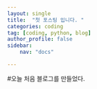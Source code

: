 ```yaml
---
layout: single
title:  "첫 포스팅 입니다. "
categories: coding
tag: [coding, python, blog]
author_profile: false
sidebar:
    nav: "docs"

---
```


#오늘 처음 블로그를 만들었다.
